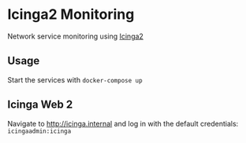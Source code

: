 # Icinga2 Monitoring

Network service monitoring using [Icinga2](https://www.icinga.com/products/icinga-2/)

## Usage

Start the services with `docker-compose up`

## Icinga Web 2

Navigate to http://icinga.internal and log in with the default credentials: `icingaadmin:icinga`
